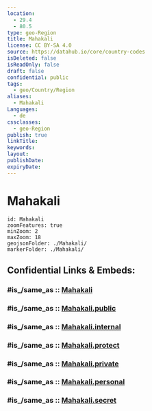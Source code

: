 ```yaml
---
location:
  - 29.4
  - 80.5
type: geo-Region
title: Mahakali
license: CC BY-SA 4.0
source: https://datahub.io/core/country-codes
isDeleted: false
isReadOnly: false
draft: false
confidential: public
tags:
  - geo/Country/Region
aliases:
  - Mahakali
Languages:
  - de
cssclasses:
  - geo-Region
publish: true
linkTitle:
keywords:
layout:
publishDate:
expiryDate:
---
```


# Mahakali

```leaflet
id: Mahakali
zoomFeatures: true 
minZoom: 2 
maxZoom: 18
geojsonFolder: ./Mahakali/
markerFolder: ./Mahakali/
```


## Confidential Links & Embeds: 

### #is_/same_as :: [Mahakali](/_Standards/Earth/Continent/Asia/Asia~South/Nepal/Regions~Nepal/Nepal~Far-West/counties~Far-Western/Mahakali.md) 

### #is_/same_as :: [Mahakali.public](/_public/Earth/Continent/Asia/Asia~South/Nepal/Regions~Nepal/Nepal~Far-West/counties~Far-Western/Mahakali.public.md) 

### #is_/same_as :: [Mahakali.internal](/_internal/Earth/Continent/Asia/Asia~South/Nepal/Regions~Nepal/Nepal~Far-West/counties~Far-Western/Mahakali.internal.md) 

### #is_/same_as :: [Mahakali.protect](/_protect/Earth/Continent/Asia/Asia~South/Nepal/Regions~Nepal/Nepal~Far-West/counties~Far-Western/Mahakali.protect.md) 

### #is_/same_as :: [Mahakali.private](/_private/Earth/Continent/Asia/Asia~South/Nepal/Regions~Nepal/Nepal~Far-West/counties~Far-Western/Mahakali.private.md) 

### #is_/same_as :: [Mahakali.personal](/_personal/Earth/Continent/Asia/Asia~South/Nepal/Regions~Nepal/Nepal~Far-West/counties~Far-Western/Mahakali.personal.md) 

### #is_/same_as :: [Mahakali.secret](/_secret/Earth/Continent/Asia/Asia~South/Nepal/Regions~Nepal/Nepal~Far-West/counties~Far-Western/Mahakali.secret.md)

